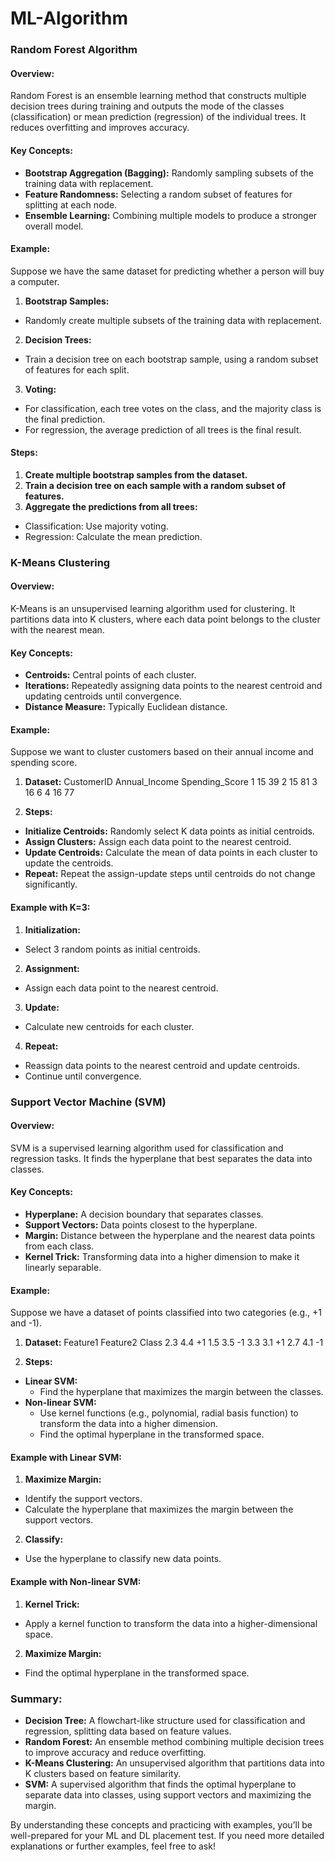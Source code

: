 # ML-Algorithm


### **Random Forest Algorithm**

#### **Overview:**
Random Forest is an ensemble learning method that constructs multiple decision trees during training and outputs the mode of the classes (classification) or mean prediction (regression) of the individual trees. It reduces overfitting and improves accuracy.

#### **Key Concepts:**
- **Bootstrap Aggregation (Bagging):** Randomly sampling subsets of the training data with replacement.
- **Feature Randomness:** Selecting a random subset of features for splitting at each node.
- **Ensemble Learning:** Combining multiple models to produce a stronger overall model.

#### **Example:**
Suppose we have the same dataset for predicting whether a person will buy a computer.

1. **Bootstrap Samples:**
- Randomly create multiple subsets of the training data with replacement.
2. **Decision Trees:**
- Train a decision tree on each bootstrap sample, using a random subset of features for each split.
3. **Voting:**
- For classification, each tree votes on the class, and the majority class is the final prediction.
- For regression, the average prediction of all trees is the final result.

#### **Steps:**
1. **Create multiple bootstrap samples from the dataset.**
2. **Train a decision tree on each sample with a random subset of features.**
3. **Aggregate the predictions from all trees:**
- Classification: Use majority voting.
- Regression: Calculate the mean prediction.

### **K-Means Clustering**

#### **Overview:**
K-Means is an unsupervised learning algorithm used for clustering. It partitions data into K clusters, where each data point belongs to the cluster with the nearest mean.

#### **Key Concepts:**
- **Centroids:** Central points of each cluster.
- **Iterations:** Repeatedly assigning data points to the nearest centroid and updating centroids until convergence.
- **Distance Measure:** Typically Euclidean distance.

#### **Example:**
Suppose we want to cluster customers based on their annual income and spending score.

1. **Dataset:**
CustomerID Annual_Income Spending_Score
1 15 39
2 15 81
3 16 6
4 16 77

2. **Steps:**
- **Initialize Centroids:** Randomly select K data points as initial centroids.
- **Assign Clusters:** Assign each data point to the nearest centroid.
- **Update Centroids:** Calculate the mean of data points in each cluster to update the centroids.
- **Repeat:** Repeat the assign-update steps until centroids do not change significantly.

#### **Example with K=3:**
1. **Initialization:**
- Select 3 random points as initial centroids.
2. **Assignment:**
- Assign each data point to the nearest centroid.
3. **Update:**
- Calculate new centroids for each cluster.
4. **Repeat:**
- Reassign data points to the nearest centroid and update centroids.
- Continue until convergence.

### **Support Vector Machine (SVM)**

#### **Overview:**
SVM is a supervised learning algorithm used for classification and regression tasks. It finds the hyperplane that best separates the data into classes.

#### **Key Concepts:**
- **Hyperplane:** A decision boundary that separates classes.
- **Support Vectors:** Data points closest to the hyperplane.
- **Margin:** Distance between the hyperplane and the nearest data points from each class.
- **Kernel Trick:** Transforming data into a higher dimension to make it linearly separable.

#### **Example:**
Suppose we have a dataset of points classified into two categories (e.g., +1 and -1).

1. **Dataset:**
Feature1 Feature2 Class
2.3 4.4 +1
1.5 3.5 -1
3.3 3.1 +1
2.7 4.1 -1

2. **Steps:**
- **Linear SVM:**
  - Find the hyperplane that maximizes the margin between the classes.
- **Non-linear SVM:**
  - Use kernel functions (e.g., polynomial, radial basis function) to transform the data into a higher dimension.
  - Find the optimal hyperplane in the transformed space.

#### **Example with Linear SVM:**
1. **Maximize Margin:**
- Identify the support vectors.
- Calculate the hyperplane that maximizes the margin between the support vectors.
2. **Classify:**
- Use the hyperplane to classify new data points.

#### **Example with Non-linear SVM:**
1. **Kernel Trick:**
- Apply a kernel function to transform the data into a higher-dimensional space.
2. **Maximize Margin:**
- Find the optimal hyperplane in the transformed space.

### **Summary:**

- **Decision Tree:** A flowchart-like structure used for classification and regression, splitting data based on feature values.
- **Random Forest:** An ensemble method combining multiple decision trees to improve accuracy and reduce overfitting.
- **K-Means Clustering:** An unsupervised algorithm that partitions data into K clusters based on feature similarity.
- **SVM:** A supervised algorithm that finds the optimal hyperplane to separate data into classes, using support vectors and maximizing the margin.

By understanding these concepts and practicing with examples, you’ll be well-prepared for your ML and DL placement test. If you need more detailed explanations or further examples, feel free to ask!
